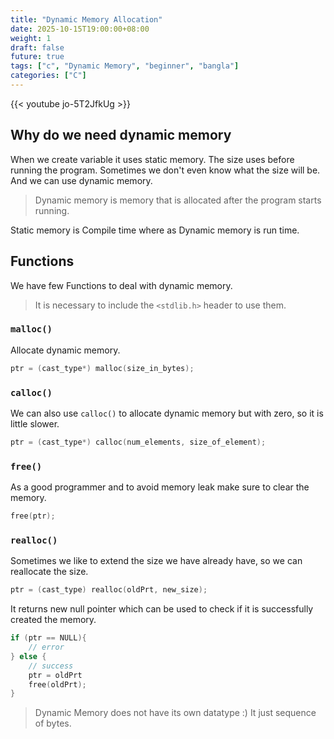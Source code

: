 ```yaml
---
title: "Dynamic Memory Allocation"
date: 2025-10-15T19:00:00+08:00
weight: 1
draft: false
future: true
tags: ["c", "Dynamic Memory", "beginner", "bangla"]
categories: ["C"]
---
```


{{< youtube jo-5T2JfkUg >}}

## Why do we need dynamic memory

When we create variable it uses static memory.
The size uses before running the program.
Sometimes we don't even know what the size will be.
And we can use dynamic memory.

> Dynamic memory is memory that is allocated after the program starts running.

Static memory is Compile time where as Dynamic memory is run time.

## Functions

We have few Functions to deal with dynamic memory.

> It is necessary to include the `<stdlib.h>` header to use them.

### `malloc()`

Allocate dynamic memory.

```c
ptr = (cast_type*) malloc(size_in_bytes);
```

### `calloc()`

We can also use `calloc()` to allocate dynamic memory but with zero, so it is little slower.

```c
ptr = (cast_type*) calloc(num_elements, size_of_element);
```

### `free()`

As a good programmer and to avoid memory leak make sure to clear the memory.

```c
free(ptr);
```

### `realloc()`

Sometimes we like to extend the size we have already have,
so we can reallocate the size.

```c
ptr = (cast_type) realloc(oldPrt, new_size);
```

It returns new null pointer which can be used to check if it is successfully created the memory.

```c
if (ptr == NULL){
    // error
} else {
    // success
    ptr = oldPrt
    free(oldPrt);
}
```

> Dynamic Memory does not have its own datatype :) It just sequence of bytes.
